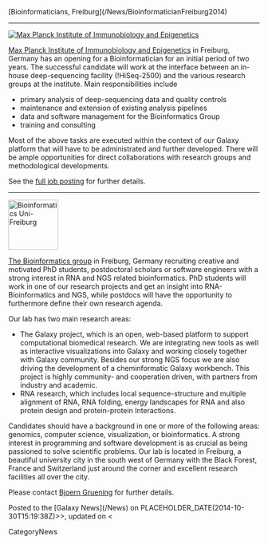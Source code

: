 <div class='newsItemHeader'>[Bioinformaticians, Freiburg](/News/BioinformaticianFreiburg2014)</div>

---

<div class='right'><a href='http://www.ie-freiburg.mpg.de/jobs'><img src='/Images/Logos/MaxPlanckIIE.png' alt='Max Planck Institute of Immunobiology and Epigenetics' /></a></div>

[Max Planck Institute of Immunobiology and Epigenetics](http://www.ie-freiburg.mpg.de/jobs) in Freiburg, Germany has an opening for a Bioinformatician for an initial period of two years.  The successful candidate will work at the interface between an in-house deep-sequencing facility (!HiSeq-2500) and the various research groups at the institute. Main responsibilities include

* primary analysis of deep-sequencing data and quality controls
* maintenance and extension of existing analysis pipelines
* data and software management for the Bioinformatics Group
* training and consulting

Most of the above tasks are executed within the context of our Galaxy platform that will have to be administrated and further developed. There will be ample opportunities for direct collaborations with research groups and methodological developments.

See the [full job posting](ATTACHMENT_URLFreiburgJobPosting.pdf) for further details. 

---

<div class='right'><a href='http://www.bioinf.uni-freiburg.de//?en'><img src='/Images/Logos/bioinf_uni_freiburg.png' alt='Bioinformatics Uni-Freiburg' width="100" /></a></div>

[The Bioinformatics group](http://www.bioinf.uni-freiburg.de//?en) in Freiburg, Germany recruiting creative and motivated PhD students, postdoctoral
scholars or software engineers with a strong interest in RNA and NGS
related bioinformatics. PhD students will work in one of our research
projects and get an insight into RNA-Bioinformatics and NGS, while
postdocs will have the opportunity to furthermore define their own
research agenda.

Our lab has two main research areas:
* The Galaxy project, which is an open, web-based platform to support
  computational biomedical research. We are integrating new tools as well
  as interactive visualizations into Galaxy and working closely together
  with Galaxy community. Besides our strong NGS focus we are also driving
  the development of a cheminformatic Galaxy workbench. This project is
  highly community- and cooperation driven, with partners from industry
  and academic.
* RNA research, which includes local sequence-structure and multiple
  alignment of RNA, RNA folding, energy landscapes for RNA and also
  protein design and protein-protein Interactions.

Candidates should have a background in one or more of the following
areas: genomics, computer science, visualization, or bioinformatics. A
strong interest in programming and software development is as crucial as
being passioned to solve scientific problems.
Our lab is located in Freiburg, a beautiful university city in the south
west of Germany with the Black Forest, France and Switzerland just
around the corner and excellent research facilities all over the city.

Please contact [Bjoern Gruening](/BjoernGruening) for further details.

<div class='newsItemFooter'>Posted to the [Galaxy News](/News) on PLACEHOLDER_DATE(2014-10-30T15:19:38Z)>>, updated on <<Date(2014-11-25T18:38:10Z)</div>

CategoryNews
